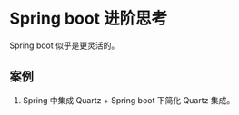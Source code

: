 # Spring boot 进阶思考

Spring boot 似乎是更灵活的。



## 案例

1. Spring 中集成 Quartz + Spring boot 下简化 Quartz 集成。